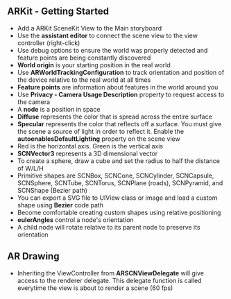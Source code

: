 ## ARKit - Getting Started

- Add a ARKit SceneKit View to the Main storyboard
- Use the **assistant editor** to connect the scene view to the view controller (right-click)
- Use debug options to ensure the world was properly detected and feature points are being constantly discovered
- **World origin** is your starting position in the real world
- Use **ARWorldTrackingConfiguration** to track orientation and position of the device relative to the real world at all times
- **Feature points** are information about features in the world around you
- Use **Privacy - Camera Usage Description** property to request access to the camera
- A **node** is a position in space
- **Diffuse** represents the color that is spread across the entire surface
- **Specular** represents the color that reflects off a surface. You must give the scene a source of light in order to reflect it. Enable the **autoenablesDefaultLighting** property on the scene view
- Red is the horizontal axis. Green is the vertical axis
- **SCNVector3** represents a 3D dimensional vector
- To create a sphere, draw a cube and set the radius to half the distance of W/L/H
- Primitive shapes are SCNBox, SCNCone, SCNCylinder, SCNCapsule, SCNSphere, SCNTube, SCNTorus, SCNPlane (roads), SCNPyramid, and SCNShape (Bezier path)
- You can export a SVG file to UIView class or image and load a custom shape using **Bezier** code path
- Become comfortable creating custom shapes using relative positioning
- **eulerAngles** control a node's orientation
- A child node will rotate relative to its parent node to preserve its orientation

## AR Drawing
- Inheriting the ViewController from **ARSCNViewDelegate** will give access to the renderer delegate. This delegate function is called everytime the view is about to render a scene (60 fps)
